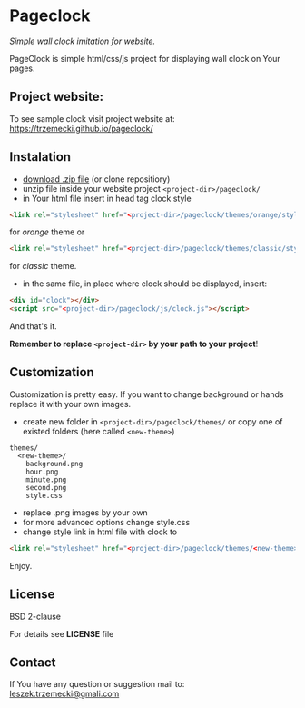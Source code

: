 # Pageclock
*Simple wall clock imitation for website.*

PageClock is simple html/css/js project for displaying wall clock on Your pages.

## Project website:

To see sample clock visit project website at: https://trzemecki.github.io/pageclock/

## Instalation

- [download .zip file](https://github.com/trzemecki/pageclock/zipball/master) (or clone repositiory)
- unzip file inside your website project `<project-dir>/pageclock/`
- in Your html file insert in head tag clock style

```html
<link rel="stylesheet" href="<project-dir>/pageclock/themes/orange/style.css">
```

for *orange* theme or

```html
<link rel="stylesheet" href="<project-dir>/pageclock/themes/classic/style.css">
```

for *classic* theme. 

- in the same file, in place where clock should be displayed, insert:

```html
<div id="clock"></div>
<script src="<project-dir>/pageclock/js/clock.js"></script>
```

And that's it.

**Remember to replace `<project-dir>` by your path to your project**!

## Customization

Customization is pretty easy. If you want to change background or hands replace it with your own images.
- create new folder in `<project-dir>/pageclock/themes/` or copy one of existed folders (here called `<new-theme>`)

```
themes/
  <new-theme>/
    background.png
    hour.png
    minute.png
    second.png
    style.css
```
- replace .png images by your own
- for more advanced options change style.css
- change style link in html file with clock to

```html
<link rel="stylesheet" href="<project-dir>/pageclock/themes/<new-theme>/style.css">
```

Enjoy.

## License
BSD 2-clause

For details see **LICENSE** file

## Contact
If You have any question or suggestion mail to: leszek.trzemecki@gmali.com
